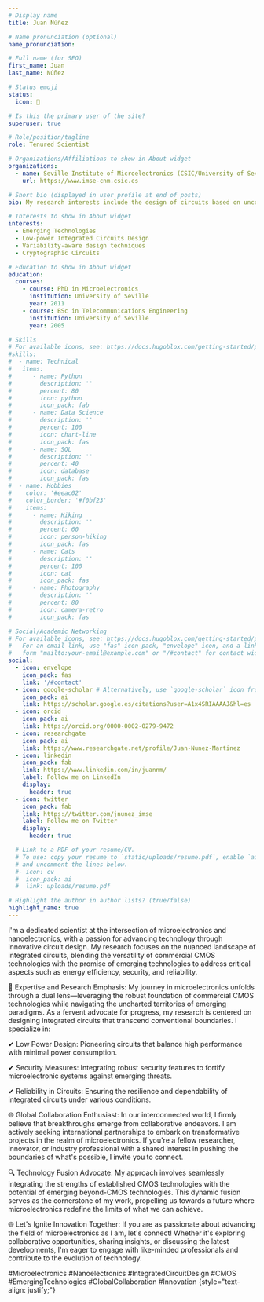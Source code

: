 ```yaml
---
# Display name
title: Juan Núñez

# Name pronunciation (optional)
name_pronunciation:

# Full name (for SEO)
first_name: Juan
last_name: Núñez

# Status emoji
status:
  icon: 🥼

# Is this the primary user of the site?
superuser: true

# Role/position/tagline
role: Tenured Scientist

# Organizations/Affiliations to show in About widget
organizations:
  - name: Seville Institute of Microelectronics (CSIC/University of Seville)
    url: https://www.imse-cnm.csic.es

# Short bio (displayed in user profile at end of posts)
bio: My research interests include the design of circuits based on unconventional computing paradigms using emerging devices and the development of design strategies for low-power variability-aware and secure circuits based on state-of-the-art CMOS and emerging beyond-CMOS.

# Interests to show in About widget
interests:
  - Emerging Technologies
  - Low-power Integrated Circuits Design
  - Variability-aware design techniques
  - Cryptographic Circuits

# Education to show in About widget
education:
  courses:
    - course: PhD in Microelectronics
      institution: University of Seville
      year: 2011
    - course: BSc in Telecommunications Engineering
      institution: University of Seville
      year: 2005

# Skills
# For available icons, see: https://docs.hugoblox.com/getting-started/page-builder/#icons
#skills:
#  - name: Technical
#   items:
#      - name: Python
#        description: ''
#        percent: 80
#        icon: python
#        icon_pack: fab
#      - name: Data Science
#        description: ''
#        percent: 100
#        icon: chart-line
#        icon_pack: fas
#      - name: SQL
#        description: ''
#        percent: 40
#        icon: database
#        icon_pack: fas
#  - name: Hobbies
#    color: '#eeac02'
#    color_border: '#f0bf23'
#    items:
#      - name: Hiking
#        description: ''
#        percent: 60
#        icon: person-hiking
#        icon_pack: fas
#      - name: Cats
#        description: ''
#        percent: 100
#        icon: cat
#        icon_pack: fas
#      - name: Photography
#        description: ''
#        percent: 80
#        icon: camera-retro
#        icon_pack: fas

# Social/Academic Networking
# For available icons, see: https://docs.hugoblox.com/getting-started/page-builder/#icons
#   For an email link, use "fas" icon pack, "envelope" icon, and a link in the
#   form "mailto:your-email@example.com" or "/#contact" for contact widget.
social:
  - icon: envelope
    icon_pack: fas
    link: '/#contact'
  - icon: google-scholar # Alternatively, use `google-scholar` icon from `ai` icon pack
    icon_pack: ai
    link: https://scholar.google.es/citations?user=A1x4SRIAAAAJ&hl=es
  - icon: orcid 
    icon_pack: ai
    link: https://orcid.org/0000-0002-0279-9472
  - icon: researchgate
    icon_pack: ai
    link: https://www.researchgate.net/profile/Juan-Nunez-Martinez
  - icon: linkedin
    icon_pack: fab
    link: https://www.linkedin.com/in/juannm/
    label: Follow me on LinkedIn
    display:
      header: true
  - icon: twitter
    icon_pack: fab
    link: https://twitter.com/jnunez_imse
    label: Follow me on Twitter
    display:
      header: true

  # Link to a PDF of your resume/CV.
  # To use: copy your resume to `static/uploads/resume.pdf`, enable `ai` icons in `params.yaml`,
  # and uncomment the lines below.
  #- icon: cv
  #  icon_pack: ai
  #  link: uploads/resume.pdf

# Highlight the author in author lists? (true/false)
highlight_name: true
---
```


I'm a dedicated scientist at the intersection of microelectronics and nanoelectronics, with a passion for advancing technology through innovative circuit design. My research focuses on the nuanced landscape of integrated circuits, blending the versatility of commercial CMOS technologies with the promise of emerging technologies to address critical aspects such as energy efficiency, security, and reliability.

🚀 Expertise and Research Emphasis:
My journey in microelectronics unfolds through a dual lens—leveraging the robust foundation of commercial CMOS technologies while navigating the uncharted territories of emerging paradigms. As a fervent advocate for progress, my research is centered on designing integrated circuits that transcend conventional boundaries. I specialize in:

✔ Low Power Design: Pioneering circuits that balance high performance with minimal power consumption.

✔ Security Measures: Integrating robust security features to fortify microelectronic systems against emerging threats.

✔ Reliability in Circuits: Ensuring the resilience and dependability of integrated circuits under various conditions.

🌐 Global Collaboration Enthusiast:
In our interconnected world, I firmly believe that breakthroughs emerge from collaborative endeavors. I am actively seeking international partnerships to embark on transformative projects in the realm of microelectronics. If you're a fellow researcher, innovator, or industry professional with a shared interest in pushing the boundaries of what's possible, I invite you to connect.

🔍 Technology Fusion Advocate:
My approach involves seamlessly integrating the strengths of established CMOS technologies with the potential of emerging beyond-CMOS technologies. This dynamic fusion serves as the cornerstone of my work, propelling us towards a future where microelectronics redefine the limits of what we can achieve.

🌐 Let's Ignite Innovation Together:
If you are as passionate about advancing the field of microelectronics as I am, let's connect! Whether it's exploring collaborative opportunities, sharing insights, or discussing the latest developments, I'm eager to engage with like-minded professionals and contribute to the evolution of technology.

#Microelectronics #Nanoelectronics #IntegratedCircuitDesign #CMOS #EmergingTechnologies #GlobalCollaboration #Innovation
{style="text-align: justify;"}
